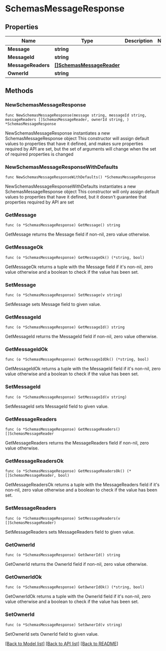 # SchemasMessageResponse

## Properties

Name | Type | Description | Notes
------------ | ------------- | ------------- | -------------
**Message** | **string** |  | 
**MessageId** | **string** |  | 
**MessageReaders** | [**[]SchemasMessageReader**](SchemasMessageReader.md) |  | 
**OwnerId** | **string** |  | 

## Methods

### NewSchemasMessageResponse

`func NewSchemasMessageResponse(message string, messageId string, messageReaders []SchemasMessageReader, ownerId string, ) *SchemasMessageResponse`

NewSchemasMessageResponse instantiates a new SchemasMessageResponse object
This constructor will assign default values to properties that have it defined,
and makes sure properties required by API are set, but the set of arguments
will change when the set of required properties is changed

### NewSchemasMessageResponseWithDefaults

`func NewSchemasMessageResponseWithDefaults() *SchemasMessageResponse`

NewSchemasMessageResponseWithDefaults instantiates a new SchemasMessageResponse object
This constructor will only assign default values to properties that have it defined,
but it doesn't guarantee that properties required by API are set

### GetMessage

`func (o *SchemasMessageResponse) GetMessage() string`

GetMessage returns the Message field if non-nil, zero value otherwise.

### GetMessageOk

`func (o *SchemasMessageResponse) GetMessageOk() (*string, bool)`

GetMessageOk returns a tuple with the Message field if it's non-nil, zero value otherwise
and a boolean to check if the value has been set.

### SetMessage

`func (o *SchemasMessageResponse) SetMessage(v string)`

SetMessage sets Message field to given value.


### GetMessageId

`func (o *SchemasMessageResponse) GetMessageId() string`

GetMessageId returns the MessageId field if non-nil, zero value otherwise.

### GetMessageIdOk

`func (o *SchemasMessageResponse) GetMessageIdOk() (*string, bool)`

GetMessageIdOk returns a tuple with the MessageId field if it's non-nil, zero value otherwise
and a boolean to check if the value has been set.

### SetMessageId

`func (o *SchemasMessageResponse) SetMessageId(v string)`

SetMessageId sets MessageId field to given value.


### GetMessageReaders

`func (o *SchemasMessageResponse) GetMessageReaders() []SchemasMessageReader`

GetMessageReaders returns the MessageReaders field if non-nil, zero value otherwise.

### GetMessageReadersOk

`func (o *SchemasMessageResponse) GetMessageReadersOk() (*[]SchemasMessageReader, bool)`

GetMessageReadersOk returns a tuple with the MessageReaders field if it's non-nil, zero value otherwise
and a boolean to check if the value has been set.

### SetMessageReaders

`func (o *SchemasMessageResponse) SetMessageReaders(v []SchemasMessageReader)`

SetMessageReaders sets MessageReaders field to given value.


### GetOwnerId

`func (o *SchemasMessageResponse) GetOwnerId() string`

GetOwnerId returns the OwnerId field if non-nil, zero value otherwise.

### GetOwnerIdOk

`func (o *SchemasMessageResponse) GetOwnerIdOk() (*string, bool)`

GetOwnerIdOk returns a tuple with the OwnerId field if it's non-nil, zero value otherwise
and a boolean to check if the value has been set.

### SetOwnerId

`func (o *SchemasMessageResponse) SetOwnerId(v string)`

SetOwnerId sets OwnerId field to given value.



[[Back to Model list]](../README.md#documentation-for-models) [[Back to API list]](../README.md#documentation-for-api-endpoints) [[Back to README]](../README.md)


